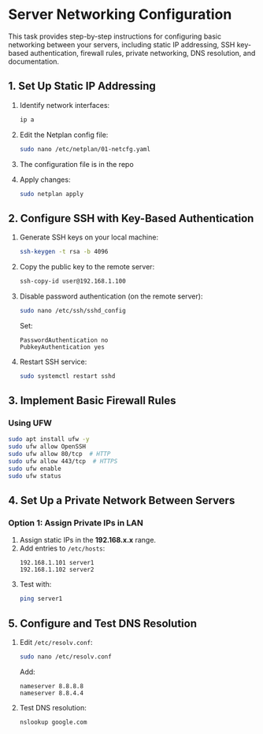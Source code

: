# Server Networking Configuration

This task provides step-by-step instructions for configuring basic networking between your servers, including static IP addressing, SSH key-based authentication, firewall rules, private networking, DNS resolution, and documentation.

## 1. Set Up Static IP Addressing

1. Identify network interfaces:
   ```bash
   ip a
   ```
2. Edit the Netplan config file:
   ```bash
   sudo nano /etc/netplan/01-netcfg.yaml
   ```
3. The configuration file is in the repo
  
4. Apply changes:
   ```bash
   sudo netplan apply
   ```

## 2. Configure SSH with Key-Based Authentication
1. Generate SSH keys on your local machine:
   ```bash
   ssh-keygen -t rsa -b 4096
   ```
2. Copy the public key to the remote server:
   ```bash
   ssh-copy-id user@192.168.1.100
   ```
3. Disable password authentication (on the remote server):
   ```bash
   sudo nano /etc/ssh/sshd_config
   ```
   Set:
   ```
   PasswordAuthentication no
   PubkeyAuthentication yes
   ```
4. Restart SSH service:
   ```bash
   sudo systemctl restart sshd
   ```

## 3. Implement Basic Firewall Rules

### Using UFW 
```bash
sudo apt install ufw -y
sudo ufw allow OpenSSH
sudo ufw allow 80/tcp  # HTTP
sudo ufw allow 443/tcp  # HTTPS
sudo ufw enable
sudo ufw status
```

## 4. Set Up a Private Network Between Servers

### Option 1: Assign Private IPs in LAN
1. Assign static IPs in the **192.168.x.x** range.
2. Add entries to `/etc/hosts`:
   ```
   192.168.1.101 server1
   192.168.1.102 server2
   ```
3. Test with:
   ```bash
   ping server1
   ```
   
## 5. Configure and Test DNS Resolution
1. Edit `/etc/resolv.conf`:
   ```bash
   sudo nano /etc/resolv.conf
   ```
   Add:
   ```
   nameserver 8.8.8.8
   nameserver 8.8.4.4
   ```
2. Test DNS resolution:
   ```bash
   nslookup google.com
   ```

